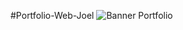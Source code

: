 #Portfolio-Web-Joel
![Banner Portfolio](https://github.com/Decta-Cubitus/portfolio-joel-modern/blob/main/public/banner4.png)

